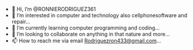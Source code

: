 - 👋 Hi, I’m @RONNIERODRIGUEZ361
- 👀 I’m interested in computer and technology also cellphonesoftware and repair...
- 🌱 I’m currently learning computer programming and coding...
- 💞️ I’m looking to collaborate on anything in that nature and more...
- 📫 How to reach me via email Rodriguezron433@gmail.com...

<!---
RONNIERODRIGUEZ361/RONNIERODRIGUEZ361 is a ✨ special ✨ repository because its `README.md` (this file) appears on your GitHub profile.
You can click the Preview link to take a look at your changes.
--->
